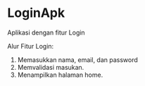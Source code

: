 # LoginApk
Aplikasi dengan fitur Login

Alur Fitur Login:
1. Memasukkan nama, email, dan password
2. Memvalidasi masukan.
3. Menampilkan halaman home.
